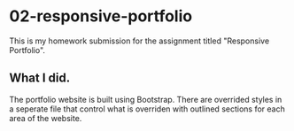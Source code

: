 # 02-responsive-portfolio
This is my homework submission for the assignment titled "Responsive Portfolio".
## What I did.
The portfolio website is built using Bootstrap. There are overrided styles in a seperate file that control what is overriden with outlined sections for each area of the website. 